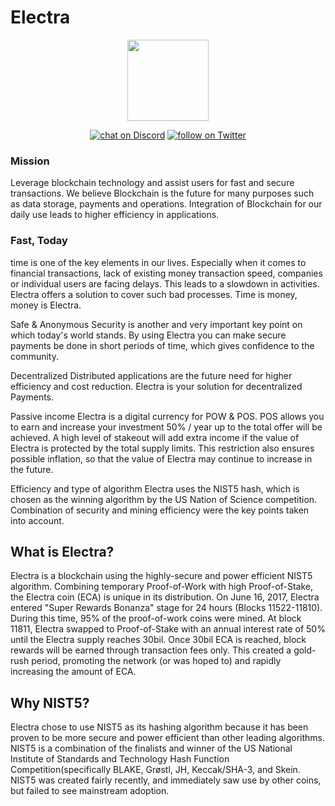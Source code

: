# Electra

<p align="center">
    <img src="https://electraproject.org/wp-content/uploads/2017/10/256-200x200.png"
        height="130">
</p>
<p align="center">
    <a href="https://discordapp.com/invite/8kuM2Qw">
        <img src="https://img.shields.io/discord/308323056592486420.svg"
            alt="chat on Discord"></a>
    <a href="https://twitter.com/intent/follow?screen_name=ElectracoinECA">
        <img src="https://img.shields.io/twitter/follow/shields_io.svg?style=social"
            alt="follow on Twitter"></a>
</p>



### Mission
Leverage blockchain technology and assist users for fast and secure transactions.
We believe Blockchain is the future for many purposes such as data storage, payments and operations. Integration of Blockchain for our daily use leads to higher efficiency in applications.

### Fast, Today
time is one of the key elements in our lives. Especially when it comes to financial transactions, lack of existing money transaction speed, companies or individual users are facing delays. This leads to a slowdown in activities. Electra offers a solution to cover such bad processes. Time is money, money is Electra.

Safe & Anonymous Security is another and very important key point on which today's world stands. By using Electra you can make secure payments be done in short periods of time, which gives confidence to the community.

Decentralized Distributed applications are the future need for higher efficiency and cost reduction. Electra is your solution for decentralized Payments.

Passive income Electra is a digital currency for POW & POS. POS allows you to earn and increase your investment 50% / year up to the total offer will be achieved. A high level of stakeout will add extra income if the value of Electra is protected by the total supply limits. This restriction also ensures possible inflation, so that the value of Electra may continue to increase in the future.

Efficiency and type of algorithm Electra uses the NIST5 hash, which is chosen as the winning algorithm by the US Nation of Science competition. Combination of security and mining efficiency were the key points taken into account.

## What is Electra?
Electra is a blockchain using the highly-secure and power efficient NIST5 algorithm. Combining temporary Proof-of-Work with high Proof-of-Stake, the Electra coin (ECA) is unique in its distribution. On June 16, 2017, Electra entered "Super Rewards Bonanza" stage for 24 hours (Blocks 11522-11810). During this time, 95% of the proof-of-work coins were mined. At block 11811, Electra swapped to Proof-of-Stake with an annual interest rate of 50% until the Electra supply reaches 30bil. Once 30bil ECA is reached, block rewards will be earned through transaction fees only. This created a gold-rush period, promoting the network (or was hoped to) and rapidly increasing the amount of ECA.

## Why NIST5?
Electra chose to use NIST5 as its hashing algorithm because it has been proven to be more secure and power efficient than other leading algorithms. NIST5 is a combination of the finalists and winner of the US National Institute of Standards and Technology Hash Function Competition(specifically BLAKE, Grøstl, JH, Keccak/SHA-3, and Skein. NIST5 was created fairly recently, and immediately saw use by other coins, but failed to see mainstream adoption.
